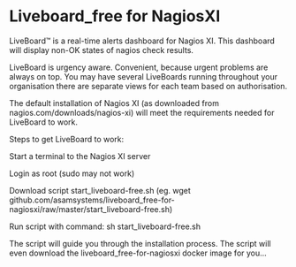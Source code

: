 # Liveboard_free for NagiosXI
LiveBoard™ is a real-time alerts dashboard for Nagios XI. This dashboard will display non-OK states of nagios check results.

LiveBoard is urgency aware. Convenient, because urgent problems are always on top. You may have several LiveBoards running throughout your organisation there are separate views for each team based on authorisation.

The default installation of Nagios XI (as downloaded from nagios.com/downloads/nagios-xi) will meet the requirements needed for LiveBoard to work.

Steps to get LiveBoard to work:

Start a terminal to the Nagios XI server

Login as root (sudo may not work)

Download script start_liveboard-free.sh 
(eg. wget github.com/asamsystems/liveboard_free-for-nagiosxi/raw/master/start_liveboard-free.sh)

Run script with command: sh start_liveboard-free.sh

The script will guide you through the installation process. The script will even download the liveboard_free-for-nagiosxi docker image for you...

